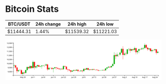 # Bitcoin Stats

BTC/USDT|24h change|24h high|24h low|
|---|---|---|---|
|$11444.31|1.44%|$11539.32|$11221.03|

<img src="./chart.svg">
